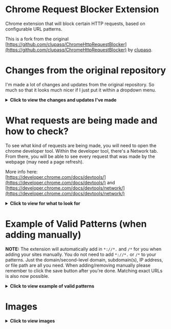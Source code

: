 Chrome Request Blocker Extension
================================

Chrome extension that will block certain HTTP requests, based on configurable URL patterns.

This is a fork from the original [https://github.com/clupasq/ChromeHttpRequestBlocker](https://github.com/clupasq/ChromeHttpRequestBlocker) by [clupasq](https://github.com/clupasq/).

Changes from the original repository
====================================
I'm made a lot of changes and updates from the original repository. So much so that it looks much nicer if I just put it within a dropdown menu.

<details>
    <summary><b>Click to view the changes and updates I've made</b></summary>
    <br>
    <ul>
        <li>Fixed an issue with the original extension where empty ("") patterns could be save and more or less brick the extension
            <ul>
                <li>It would block every single web page including the extension's html pages itself</li>
            </ul>
        </li>
        <li>Removed valid matching patterns
            <ul>
                <li>I might put it back but for now it's removed</li>
                <li>Since this is for personal use and the extension automatically adds in the correct patterns</li>
                <li>I believe it makes the extension a little bit faster especially if you have thousands of patterns to check</li>
            </ul>
        </li>
        <li>There are three ways to block a request
            <ul>
                <li>Clicking on the extension will open it's popup and from there you are given the option to add the current site to your patterns
                    <ul>
                        <li>You do not need to save, as it will save automatically</li>
                    </ul>
                </li>
                <li>Right clicking on certain elements (page, link, & highlighted text) will open a context menu to block respective the element
                    <ul>
                        <li>You do not need to save, as it will save automatically</li>
                    </ul>
                </li>
                <li>Going to the extension's options.html page will allow you to manually add a new set of patterns
                    <ul>
                        <li>You will need to save manually (just click the save button)</li>
                    </ul>
                </li>
            </ul>
        </li>
        <li>Before adding patterns via popup, context menu, & options.html (manually) it will check for existing patterns first before adding or saving</li>
        <li>When saving manually, the extension will check for empty ("") patterns and remove them before saving</li>
        <li>Added options page and within options.html page simply add a site like `google.com` is all you have to do
            <ul>
                <li>In the background, when you click save, the extension will automatically add in the correct patterns to be able to block request</li>
                <li>The patterns are <code>*://*.</code> for prefix and <code>/*</code> for suffix</li>
                <li>It will look something like <code>*://*.google.com/*</code> or <code>*://*.yahoo.com/*</code> or <code>*://*.ads.twitter.com/*</code></li>
                <ul>
                    <li>Note that blocking subdomain(s) will not block the domain/second-level domain</li>
                        <ul>
                            <li>For example, blocking <code>ads.twitter.com</code> will not block <code>twitter.com</code></li>
                        </ul>
                    <li>However, blocking the domain/second-level domain will block all subdomain(s)</li>
                        <ul>
                            <li>For example, blocking <code>google.com</code> will also block <code>ads.google.com</code></li>
                        </ul>
                </ul>
                <li>You can now add exact URLs manually
                    <ul>
                        <li>For example, <code>https://www.linkedin.com/learning/</code> or <code>https://www.youtube.com/watch?v=uICUlqWXGB0</code></li>
                        <li>To do... I still need to check for duplicates and be able to remove them inline since I don't want to refresh the page</li>
                        <li>For now, just know that it won't remove duplicates for exact URLs (you can remove them manually though)</li>
                    </ul>
                </li>
                <li>Extension's options.html page now contains most of the utilities in terms of viewing, exporting, clearing, uploading, removing patterns, etc.</li>
                <li>Extension now keeps track of the number of times it has blocked a pattern
                    <ul>
                        <li>Added ability to reset the number back to 0</li>
                    </ul>
                </li>
                <li>Added .map files for AngularJS & Bootstrap</li>
                <li>Added a way to export your patterns as a simple text (.txt) file
                    <ul>
                        <li>Added check to see if there are any patterns before exporting</li>
                        <li>I suggest you don't edit the text file unless you know what you're doing</li>
                            <ul>
                                <li>As editing the text file may lead to errors</li>
                            </ul>
                    </ul>
                </li>
                <li>Added a way to import that same text file
                    <ul>
                        <li>Added confirmation as importing will replace the existing patterns</li>
                        <li>Added check to see if the uploaded file is indeed a text file</li>
                        <li>Added an example file (patternsExport_05-03-2023.txt) that contains 997 patterns in which the user can import to start off with</li>
                    </ul>
                </li>
                <li>Added a pause feature to temporarily not block sites (clicking it again will unpause and vice versa)</li>
                <li>Added a search & remove button which allows you to input a specific pattern (ex. google.com, https://test.com/placeholder.js?v=3, etc.)
                    <ul>
                        <li>Added check to see if the input exist and if it exist it'll be removed</li>
                    </ul>
                </li>
                <li>Added a way to clear your entire pattterns
                    <ul>
                        <li>Added confirmation to see if the user really wants to clear their entire patterns</li>
                    </ul>
                </li>
            </ul>
        </li>
        <li>Extension's popup now does a few things
            <ul>
                <li>It shows the current site along with it's favicon (if it has one)</li>
                <li>Shows if the current site is or is not in your patterns</li>
                <li>You can now add the current site within extension's popup to block it</li>
                    <ul>
                        <li>Added check to see if it's a valid website first</li>
                    </ul>
                <li>It shows the total number blocked today</li>
                <li>It shows the total number of blocked patterns</li>
                <li>Extension's popup also includes a pause/unpause button, options button, & GitHub repo button</li>
            </ul>
        </li>
        <li>Added a history page
            <ul>
                <li>Each request that is blocked will now be logged into history
                    <ul>
                        <li>Each request has a fav icon (if it has one)</li>
                        <li>An exact URL of what was blocked</li>
                        <li>The number of items it has been blocked</li>
                        <li>A timestamp/last blocked (local time)</li>
                    </ul>
                </li>
                <li>Implemented pagination/paging to history
                    <ul>
                        <li>Added Input Page button (user can input a page number)</li>
                        <li>Added Go to Page dropdown button (will have all the available pages in scrollable format)</li>
                        <li>Each page within history will contain at most 100 objects</li>
                        <li>Logic is an array of objects</li>
                        <li>Each index in the array is a "page"</li>
                        <li>Iternate through the array and check if the URL is in the object
                            <ul>
                                <li>Update timestamp and increment counter if found</li>
                                <li>If not found conitnue until you do or add at the last page/index if not found</li>
                            </ul>
                        </li>
                    </ul>
                </li>
                <li>Added a total blocked today (will count the number of times a request was blocked)</li>
                <li>Added a search history button</li>
                <li>Added a clear history button</li>
                <li>Added a view graph button
                    <ul>
                        <li>Added Dygraph for data visualization</li>
                        <li>This graph will show the day (x-axis) and blocked # (y-axis)</li>
                        <li>Added highlight for the lowest blocked day</li>
                        <li>Added highlight for the highest blocked day</li>
                        <li>Clicking on a point will show an alert</li>
                        <li>Added ability to lcear the graph</li>
                    </ul>
                </li>
            </ul>
        </li>
        <li>Context menu will now appear when you right click over certain elements
            <ul>
                <li>Context menu will appear when you right click on a page to block the current site</li>
                <li>Context menu will appear when you right click on a link to block the link</li>
                <li>Context menu will appear when you right click over highlighted text to block said text</li>
                <ul>
                    <li>Not all highlighted text are websites so be mindful of what it is</li>
                    <li>Though you can always remove invalid sites by opening the extension's options.html page</li>
                </ul>
            </ul>
        </li>
        <li>Change some of the styling, layout, and added other minor features
            <ul>
                <li>Updated Bootstrap to v5.3.2</li>
                <li>Certain actions will show a toast alert</li>
                <li>Removed glyphicons files in favor of Bootstrap icons</li>
                <li>When patterns are empty, a simple message is displayed on the screen leting the user know</li>
                <li>Moved some of the custom CSS to a seperate file</li>
                <li>All confirmations are done through modal rather than JavaScript's confirm</li>
                <li>Added graph, input, confirm, alert, auccess, and error modal</li>
                <li>Added favicons for each pattern (if it has one)</li>
                <li>Added dyanmic colors to pause button</li>
                <li>Added a scroll up and scroll down button</li>
                <li>Added titles when hovering over certain elements</li>
                <li>Added borders to better help seperate different elements</li>
            </ul>
        </li>
        <li>Updated icon credit to SVG Repo
            <ul>
                <li><a href="https://www.svgrepo.com">https://www.svgrepo.com</a></li>
                <li><a href="https://www.svgrepo.com/svg/261850/shield-antivirus">https://www.svgrepo.com/svg/261850/shield-antivirus</a></li>
            </ul>
        </li>
    </ul>
</details>

What requests are being made and how to check?
==============================================

To see what kind of requests are being made, you will need to open the chrome developer tool. Within the developer tool, there's a Network tab. From there, you will be able to see every request that was made by the webpage (may need a page refresh).

More info here:<br>
[https://developer.chrome.com/docs/devtools/](https://developer.chrome.com/docs/devtools/) and [https://developer.chrome.com/docs/devtools/network/](https://developer.chrome.com/docs/devtools/network/)

<details>
    <summary><b>Click to view for what to look for</b></summary>
    <br>
    Here is an example of what to look for. The website in question is from https://www.fandom.com/.<br>
    Most of the time it's just assets for the webpage like images, fonts, data, etc. Other times it is not.
    <br><br>
    Note the number of request being made. The website made 248 request.<br>
    The extension was pasued and no requests were being blocked.
    <br>
    <img src="https://i.imgur.com/Cyr8F2O.jpg"/>
    <br><br>
    Note the number of request being made this time. The website only made 106 request.<br>
    The extension was not pasued and certain requests were being blocked.
    <br>
    <img src="https://i.imgur.com/I9xOpzk.jpg"/>
    <br><br>
    This is what a blocked site looks like.
    <img src="https://i.imgur.com/u4K2FWH.png">
</details>

Example of Valid Patterns (when adding manually)
================================================
<b>NOTE:</b> The extension will automatically add in <code>\*://\*.</code> and <code>/\*</code> for you when adding your sites manually. You do not need to add <code>\*://\*.</code> or <code>/\*</code> to your patterns. Just the domain/second-level domain, subdomain(s), IP address, or file path are all you need. When adding/removing manually please remember to click the save button after you're done. Matching exact URLs is also now possible.
<br>
<details>
    <summary><b>Click to view example of valid patterns</b></summary>
    <br>
    Here are some valid exmaples of domains/second-level domains, subdomains, file path, and IP addresses
    <ul>
        <li><code>google.com</code>
            <ul>
                <li>Blocking this domain/second-level domain will block all its subdomain(s)</li>
                <li>For example, <code>ads.google.com</code>, <code>store.google.com</code>, <code>apis.google.com</code>, etc. will all be blocked</li>
                <li><code>www.google.com</code> is also blocked</li>
            </ul>
        </li>
        <li><code>ads.twitter.com</code>
            <ul>
                <li>Blocking this subdomain will not affect other subdomain(s) and the domain/second-level domain</li>
                <li>For example, <code>twitter.com</code>, <code>api.twitter.com</code>, <code>developer.twitter.com</code>, etc. will all not be blocked</li>
            </ul>
        </li>
        <li><code>www.w3schools.com</code>
            <ul>
                <li>Some websites like <code>www.youtube.com</code>, <code>www.instagram.com</code>, <code>www.google.com</code>, etc. still have <code>www</code> included</li>
                <li>Blocking <code>www.w3schools.com</code> should be okay as going to <code>w3schools.com</code> will redirect you to <code>www.w3schools.com</code></li>
                <li>However, I do recommend that you just block the domain/second-level domain instead</li>
            </ul>
        </li>
        <li><code>ouo.press/images/b1.png</code>
            <ul>
                <li>Blocking a specific file is also possible</li>
                <li>It will only block the file and not the domain/second-level domain or it's subdomains</li>
            </ul>
        </li>
        <li><code>12.34.56.78</code>
            <ul>
                <li>Blocking an IP address is also possible</li>
            </ul>
        </li>
        <li><code>usa.gov</code></li>
        <li><code>google.co.uk</code></li>
        <li><code>digital.co.jp</code></li>
        <li><code>sony.net</code></li>
        <li><code>thenew.org</code></li>
    </ul>
    Here are some valid examples of exact URLs
    <ul>
        <li><code>https://www.w3.org/about/history/</code></li>
        <li><code>https://www.youtube.com/watch?v=CDokUdux0rc</code></li>
        <li><code>https://github.com/trien-hong/ChromeHttpRequestBlocker</code></li>
        <li><code>https://en.wikipedia.org/wiki/World_Wide_Web</code></li>
        <li><code>https://wordpress.org/about/</code></li>
    </ul>
</details>

Images
======
<details>
    <summary><b>Click to view images</b></summary>
    <br>
    <a href="https://imgur.com/a/yaMN7y7" target="_blank">Imgur link</a>
    <br>
    <h3>NEW images (contains options, popup, and history page)</h3>
    <img src="https://i.imgur.com/w183idG.png">
    <img src="https://i.imgur.com/Qx2VQ0L.png">
    <img src="https://i.imgur.com/mU2BnZG.png">
    <img src="https://i.imgur.com/gxclBE2.png">
    <img src="https://i.imgur.com/ReXYJcA.png">
    <img src="https://i.imgur.com/vhadjpz.png">
    <img src="https://i.imgur.com/QtC2ij1.png">
    <img src="https://i.imgur.com/DhyV3RC.png">
    <img src="https://i.imgur.com/SSlbfh0.png">
    <img src="https://i.imgur.com/twpgdby.png">
    <img src="https://i.imgur.com/tZuW7AE.png">
    <img src="https://i.imgur.com/ZVnhoCl.png">
    <img src="https://i.imgur.com/oArX3Pa.png">
    <img src="https://i.imgur.com/6nUWENy.png">
    <img src="https://i.imgur.com/wMwSriV.png">
    <img src="https://i.imgur.com/kS7cHyR.png">
    <img src="https://i.imgur.com/2SRUC1S.png">
    <img src="https://i.imgur.com/ZH5LKR1.png">
    <img src="https://i.imgur.com/YwSfkec.png">
    <img src="https://i.imgur.com/Y4WWnqx.png">
    <img src="https://i.imgur.com/ivq2JRY.png">
    <img src="https://i.imgur.com/ToLJ50H.png">
    <img src="https://i.imgur.com/4rfctuB.png">
    <img src="https://i.imgur.com/Z1xV1zg.png">
    <img src="https://i.imgur.com/jmKpj6k.png">
    <img src="https://i.imgur.com/hs1Lhqg.png">
    <img src="https://i.imgur.com/H04H1wj.png">
    <h3>OLD/ORIGINAL images (there was no options or history page to begin with)</h3>
    <img src="https://i.imgur.com/WTyicC6.png">
    <img src="https://i.imgur.com/wXMKDmJ.png">
</details>